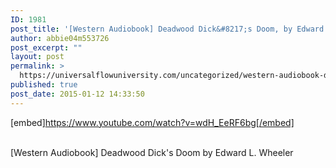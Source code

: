 ```yaml
---
ID: 1981
post_title: '[Western Audiobook] Deadwood Dick&#8217;s Doom, by Edward L. Wheeler'
author: abbie04m553726
post_excerpt: ""
layout: post
permalink: >
  https://universalflowuniversity.com/uncategorized/western-audiobook-deadwood-dicks-doom-by-edward-l-wheeler/
published: true
post_date: 2015-01-12 14:33:50
---
```

[embed]https://www.youtube.com/watch?v=wdH_EeRF6bg[/embed]</br></br>
<p>[Western Audiobook] Deadwood Dick's Doom by Edward L. Wheeler</p>